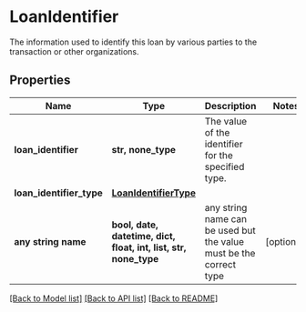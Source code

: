 # LoanIdentifier

The information used to identify this loan by various parties to the transaction or other organizations.

## Properties
Name | Type | Description | Notes
------------ | ------------- | ------------- | -------------
**loan_identifier** | **str, none_type** | The value of the identifier for the specified type. | 
**loan_identifier_type** | [**LoanIdentifierType**](LoanIdentifierType.md) |  | 
**any string name** | **bool, date, datetime, dict, float, int, list, str, none_type** | any string name can be used but the value must be the correct type | [optional]

[[Back to Model list]](../README.md#documentation-for-models) [[Back to API list]](../README.md#documentation-for-api-endpoints) [[Back to README]](../README.md)


